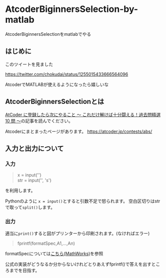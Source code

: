# AtcoderBiginnersSelection-by-matlab

AtcoderBiginnersSelectionをmatlabでやる

## はじめに

このツイートを見ました

https://twitter.com/chokudai/status/1255015433666564096

AtcoderでMATLABが使えるようになったら嬉しいな

## AtcoderBiginnersSelectionとは

[AtCoder に登録したら次にやること ～ これだけ解けば十分闘える！過去問精選 10 問 ～](https://qiita.com/drken/items/fd4e5e3630d0f5859067#5-%E9%81%8E%E5%8E%BB%E5%95%8F%E7%B2%BE%E9%81%B8-10-%E5%95%8F)の記事を読んでください。

Atcoderにまとまったページがあります。
https://atcoder.jp/contests/abs/

## 入力と出力について

### 入力

> x = input('')\
> str = input('', 's')

を利用します。

Pythonのように ``x = input()``とすると引数不足で怒られます。
空白区切りはstrで取って``split()``します。

### 出力

適当に``print()``すると図がプリンターから印刷されます。(なければエラー)

> fprintf(formatSpec,A1,...,An)

formatSpecについては[こちら(MathWorks)](https://jp.mathworks.com/help/matlab/ref/fprintf.html#btf8xsy-1_sep_shared-formatSpec)を参照


公式の実装がどうなるか分からないけれどとりあえずfprintf()で答えを出すところまでを目指す。

